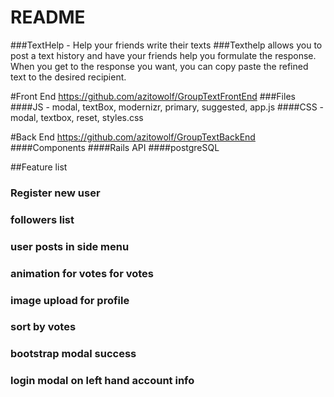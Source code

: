 # README

###TextHelp - Help your friends write their texts
###Texthelp allows you to post a text history and have your friends help you formulate the response. When you get to the response you want, you can copy paste the refined text to the desired recipient.

#Front End https://github.com/azitowolf/GroupTextFrontEnd
###Files
####JS - modal, textBox, modernizr, primary, suggested, app.js
####CSS - modal, textbox, reset, styles.css

#Back End https://github.com/azitowolf/GroupTextBackEnd
####Components
####Rails API
####postgreSQL


##Feature list
### Register new user
### followers list
### user posts in side menu
### animation for votes for votes
### image upload for profile
### sort by votes
### bootstrap modal success
### login modal on left hand account info
